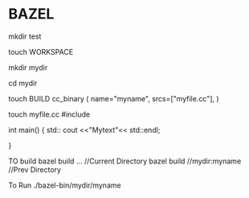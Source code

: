 # BAZEL



mkdir test

touch WORKSPACE

mkdir mydir

cd mydir 

touch BUILD
cc_binary
(
name="myname",
srcs=["myfile.cc"],
)

touch myfile.cc
#include<iostream>

int main()
{
	std:: cout <<"Mytext"<< std::endl;

}
	

TO build 
bazel build ...  //Current Directory 
bazel build //mydir:myname //Prev Directory 
	
	
To Run 
./bazel-bin/mydir/myname
